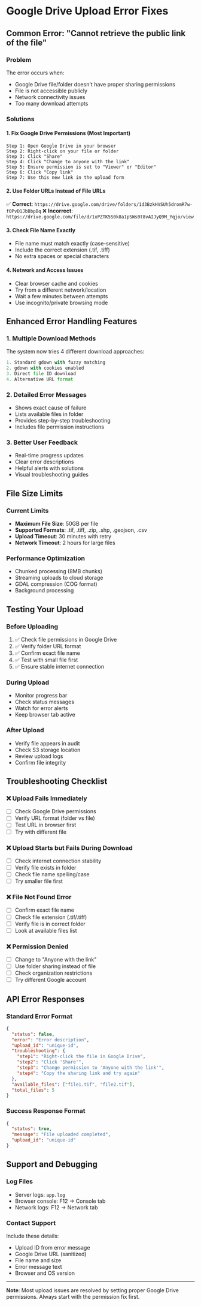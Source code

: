 # Google Drive Upload Error Fixes

## Common Error: "Cannot retrieve the public link of the file"

### Problem
The error occurs when:
- Google Drive file/folder doesn't have proper sharing permissions
- File is not accessible publicly
- Network connectivity issues
- Too many download attempts

### Solutions

#### 1. Fix Google Drive Permissions (Most Important)
```
Step 1: Open Google Drive in your browser
Step 2: Right-click on your file or folder
Step 3: Click "Share"
Step 4: Click "Change to anyone with the link"
Step 5: Ensure permission is set to "Viewer" or "Editor"
Step 6: Click "Copy link"
Step 7: Use this new link in the upload form
```

#### 2. Use Folder URLs Instead of File URLs
✅ **Correct**: `https://drive.google.com/drive/folders/1d3BzkHVSUh5dromR7w-f0PvD1JbBbpBq`
❌ **Incorrect**: `https://drive.google.com/file/d/1xPZTK5S0k8a1pSWs0t8vAIJyQ9M_Yqjo/view`

#### 3. Check File Name Exactly
- File name must match exactly (case-sensitive)
- Include the correct extension (.tif, .tiff)
- No extra spaces or special characters

#### 4. Network and Access Issues
- Clear browser cache and cookies
- Try from a different network/location
- Wait a few minutes between attempts
- Use incognito/private browsing mode

## Enhanced Error Handling Features

### 1. Multiple Download Methods
The system now tries 4 different download approaches:
```python
1. Standard gdown with fuzzy matching
2. gdown with cookies enabled  
3. Direct file ID download
4. Alternative URL format
```

### 2. Detailed Error Messages
- Shows exact cause of failure
- Lists available files in folder
- Provides step-by-step troubleshooting
- Includes file permission instructions

### 3. Better User Feedback
- Real-time progress updates
- Clear error descriptions
- Helpful alerts with solutions
- Visual troubleshooting guides

## File Size Limits

### Current Limits
- **Maximum File Size**: 50GB per file
- **Supported Formats**: .tif, .tiff, .zip, .shp, .geojson, .csv
- **Upload Timeout**: 30 minutes with retry
- **Network Timeout**: 2 hours for large files

### Performance Optimization
- Chunked processing (8MB chunks)
- Streaming uploads to cloud storage
- GDAL compression (COG format)
- Background processing

## Testing Your Upload

### Before Uploading
1. ✅ Check file permissions in Google Drive
2. ✅ Verify folder URL format
3. ✅ Confirm exact file name
4. ✅ Test with small file first
5. ✅ Ensure stable internet connection

### During Upload
- Monitor progress bar
- Check status messages  
- Watch for error alerts
- Keep browser tab active

### After Upload
- Verify file appears in audit
- Check S3 storage location
- Review upload logs
- Confirm file integrity

## Troubleshooting Checklist

### ❌ Upload Fails Immediately
- [ ] Check Google Drive permissions
- [ ] Verify URL format (folder vs file)
- [ ] Test URL in browser first
- [ ] Try with different file

### ❌ Upload Starts but Fails During Download
- [ ] Check internet connection stability
- [ ] Verify file exists in folder
- [ ] Check file name spelling/case
- [ ] Try smaller file first

### ❌ File Not Found Error
- [ ] Confirm exact file name
- [ ] Check file extension (.tif/.tiff)
- [ ] Verify file is in correct folder
- [ ] Look at available files list

### ❌ Permission Denied
- [ ] Change to "Anyone with the link"
- [ ] Use folder sharing instead of file
- [ ] Check organization restrictions
- [ ] Try different Google account

## API Error Responses

### Standard Error Format
```json
{
  "status": false,
  "error": "Error description",
  "upload_id": "unique-id",
  "troubleshooting": {
    "step1": "Right-click the file in Google Drive",
    "step2": "Click 'Share'",
    "step3": "Change permission to 'Anyone with the link'",
    "step4": "Copy the sharing link and try again"
  },
  "available_files": ["file1.tif", "file2.tif"],
  "total_files": 5
}
```

### Success Response Format
```json
{
  "status": true,
  "message": "File uploaded completed",
  "upload_id": "unique-id"
}
```

## Support and Debugging

### Log Files
- Server logs: `app.log`
- Browser console: F12 → Console tab
- Network logs: F12 → Network tab

### Contact Support
Include these details:
- Upload ID from error message
- Google Drive URL (sanitized)
- File name and size
- Error message text
- Browser and OS version

---

**Note**: Most upload issues are resolved by setting proper Google Drive permissions. Always start with the permission fix first.
